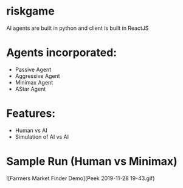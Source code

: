 # riskgame
AI agents are built in python and client is built in ReactJS

# Agents incorporated:
 - Passive Agent
 - Aggressive Agent
 - Minimax Agent
 - AStar Agent

# Features:
 - Human vs AI
 - Simulation of AI vs AI 

# Sample Run (Human vs Minimax)

![Farmers Market Finder Demo](Peek 2019-11-28 19-43.gif)
